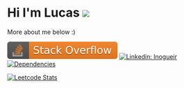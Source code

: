 # Hi I'm Lucas <img src="https://media.giphy.com/media/108JHWB1hruZnq/giphy.gif" width="30">

More about me below :)

[![lnogueir](https://raw.githubusercontent.com/lnogueir/lnogueir/master/shields/stackoverflow.svg)](https://stackoverflow.com/users/11348579/lnogueir) [![Linkedin: lnogueir](https://img.shields.io/badge/-lnogueir-blue?style=flat-square&logo=Linkedin&logoColor=white&link=https://www.linkedin.com/in/lnogueir/)](https://www.linkedin.com/in/lnogueir/) [![Dependencies](https://img.shields.io/badge/dependencies-coffee-purple)](#)

[![Leetcode Stats](https://leetcode.card.workers.dev/?username=lnogueir&style=auto&extension=activity&show_rank=0)](https://leetcode.com/lnogueir/)
